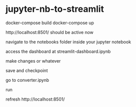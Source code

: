 # jupyter-nb-to-streamlit


docker-compose build
docker-compose up

http://localhost:8501/ should be active now 

navigate to the notebooks folder inside your jupyter notebook 

access the dashboard at streamlit-dashboard.ipynb

make changes or whatever

save and checkpoint

go to converter.ipynb

run

refresh http://localhost:8501/ 
